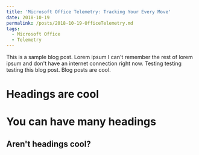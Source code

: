 ```yaml
---
title: 'Microsoft Office Telemetry: Tracking Your Every Move'
date: 2018-10-19
permalink: /posts/2018-10-19-OfficeTelemetry.md
tags:
  - Microsoft Office
  - Telemetry
---
```


This is a sample blog post. Lorem ipsum I can't remember the rest of lorem ipsum and don't have an internet connection right now. Testing testing testing this blog post. Blog posts are cool.

Headings are cool
======

You can have many headings
======

Aren't headings cool?
------
